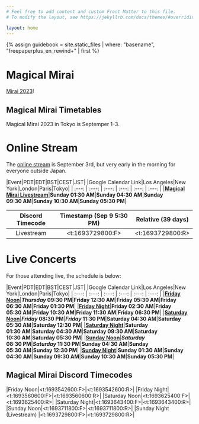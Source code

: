 ```yaml
---
# Feel free to add content and custom Front Matter to this file.
# To modify the layout, see https://jekyllrb.com/docs/themes/#overriding-theme-defaults

layout: home
---
```


{% assign guidebook = site.static_files | where: "basename", "freepaperplus_en_rewind+" | first %}

# Magical Mirai

[Mirai 2023](https://magicalmirai.com/2023/index_en.html)!

## Magical Mirai Timetables

Magical Mirai 2023 in Tokyo is Septemper 1-3.

# Online Stream

The [online
stream](https://magicalmirai.com/2023/tokyo_ticket_en.html#ticket_live_broadcast)
is September 3rd, but very early in the morning for everyone outside Japan.

|Event|PDT|EDT|BST|CEST|JST|
|Google Calendar Link|Los Angeles|New York|London|Paris|Tokyo|
| :---: | :---: | :---: | :---: | :---: | :---: |
|**[Magical Mirai Livestream](https://calendar.google.com/calendar/u/0/r/eventedit?text=Magical%20Mirai%20Tokyo&dates=20230903T083000Z/20230903T103000Z&ctz=Asia%2FTokyo)**|**Sunday 01:30&nbsp;AM**|**Sunday 04:30&nbsp;AM**|**Sunday 09:30&nbsp;AM**|**Sunday 10:30&nbsp;AM**|**Sunday 05:30&nbsp;PM**|

|Discord Timecode| Timestamp (Sep 9 5:30 PM)| Relative (39 days)|
| :---: | :---: | :---: |
|Livestream|<t:1693729800:F>|<t:1693729800:R>|

# Live Concerts

For those attending live, the schedule is below:

|Event|PDT|EDT|BST|CEST|JST|
|Google Calendar Link|Los Angeles|New York|London|Paris|Tokyo|
| :---: | :---: | :---: | :---: | :---: | :---: |
|**[Friday Noon](https://calendar.google.com/calendar/u/0/r/eventedit?text=Magical%20Mirai%20Tokyo&dates=20230901T043000Z/20230901T063000Z&ctz=Asia%2FTokyo)**|**_Thursday_ 09:30&nbsp;PM**|**Friday 12:30&nbsp;AM**|**Friday 05:30&nbsp;AM**|**Friday 06:30&nbsp;AM**|**Friday 01:30&nbsp;PM**|
|**[Friday Night](https://calendar.google.com/calendar/u/0/r/eventedit?text=Magical%20Mirai%20Tokyo&dates=20230901T093000Z/20230901T113000Z&ctz=Asia%2FTokyo)**|**Friday 02:30&nbsp;AM**|**Friday 05:30&nbsp;AM**|**Friday 10:30&nbsp;AM**|**Friday 11:30&nbsp;AM**|**Friday 06:30&nbsp;PM**|
|**[Saturday Noon](https://calendar.google.com/calendar/u/0/r/eventedit?text=Magical%20Mirai%20Tokyo&dates=20230902T033000Z/20230902T053000Z&ctz=Asia%2FTokyo)**|**_Friday_ 08:30&nbsp;PM**|**_Friday_ 11:30&nbsp;PM**|**Saturday 04:30&nbsp;AM**|**Saturday 05:30&nbsp;AM**|**Saturday 12:30&nbsp;PM**|
|**[Saturday Night](https://calendar.google.com/calendar/u/0/r/eventedit?text=Magical%20Mirai%20Tokyo&dates=20230902T083000Z/20230902T103000Z&ctz=Asia%2FTokyo)**|**Saturday 01:30&nbsp;AM**|**Saturday 04:30&nbsp;AM**|**Saturday 09:30&nbsp;AM**|**Saturday 10:30&nbsp;AM**|**Saturday 05:30&nbsp;PM**|
|**[Sunday Noon](https://calendar.google.com/calendar/u/0/r/eventedit?text=Magical%20Mirai%20Tokyo&dates=20230903T033000Z/20230903T053000Z&ctz=Asia%2FTokyo)**|**_Saturday_ 08:30&nbsp;PM**|**_Saturday_ 11:30&nbsp;PM**|**Sunday 04:30&nbsp;AM**|**Sunday 05:30&nbsp;AM**|**Sunday 12:30&nbsp;PM**|
|**[Sunday Night](https://calendar.google.com/calendar/u/0/r/eventedit?text=Magical%20Mirai%20Tokyo&dates=20230903T083000Z/20230903T103000Z&ctz=Asia%2FTokyo)**|**Sunday 01:30&nbsp;AM**|**Sunday 04:30&nbsp;AM**|**Sunday 09:30&nbsp;AM**|**Sunday 10:30&nbsp;AM**|**Sunday 05:30&nbsp;PM**|


## Magical Mirai Discord Timecodes

|Friday Noon|<t:1693542600:F>|<t:1693542600:R>|
|Friday Night|<t:1693560600:F>|<t:1693560600:R>|
|Saturday Noon|<t:1693625400:F>|<t:1693625400:R>|
|Saturday Night|<t:1693643400:F>|<t:1693643400:R>|
|Sunday Noon|<t:1693711800:F>|<t:1693711800:R>|
|Sunday Night (Livestream) |<t:1693729800:F>|<t:1693729800:R>|
